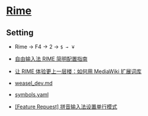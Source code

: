 # [Rime](https://rime.im/)

## Setting

- Rime → F4 → 2 → `$ → ￥`

- [自由输入法 RIME 简明配置指南](https://sspai.com/post/84373)
- [让 RIME 体验更上一层楼：如何用 MediaWiki 扩展词库](https://sspai.com/post/90068)
- [weasel_dev.md](https://github.com/expoli/rime-config/blob/ac4bde493fc66325d2228381b71db1e6943cd9c2/weasel_dev.md)
- [symbols.yaml](https://github.com/rime/rime-prelude/blob/master/symbols.yaml)
- [[Feature Repuest] 拼音输入法设置单行模式](https://github.com/fcitx/fcitx5-chinese-addons/issues/3)